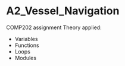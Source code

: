 # A2_Vessel_Navigation
COMP202 assignment
Theory applied:
  - Variables
  - Functions
  - Loops
  - Modules
